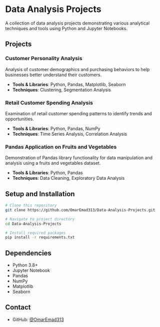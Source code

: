 # Data Analysis Projects

A collection of data analysis projects demonstrating various analytical techniques and tools using Python and Jupyter Notebooks.

## Projects

### Customer Personality Analysis
Analysis of customer demographics and purchasing behaviors to help businesses better understand their customers.
- **Tools & Libraries**: Python, Pandas, Matplotlib, Seaborn
- **Techniques**: Clustering, Segmentation Analysis

### Retail Customer Spending Analysis
Examination of retail customer spending patterns to identify trends and opportunities.
- **Tools & Libraries**: Python, Pandas, NumPy
- **Techniques**: Time Series Analysis, Correlation Analysis

### Pandas Application on Fruits and Vegetables
Demonstration of Pandas library functionality for data manipulation and analysis using a fruits and vegetables dataset.
- **Tools & Libraries**: Python, Pandas
- **Techniques**: Data Cleaning, Exploratory Data Analysis

## Setup and Installation

```bash
# Clone this repository
git clone https://github.com/OmarEmad313/Data-Analysis-Projects.git

# Navigate to project directory
cd Data-Analysis-Projects

# Install required packages
pip install -r requirements.txt
```

## Dependencies
- Python 3.8+
- Jupyter Notebook
- Pandas
- NumPy
- Matplotlib
- Seaborn

## Contact
- GitHub: [@OmarEmad313](https://github.com/OmarEmad313)
```
